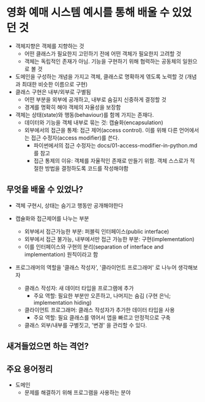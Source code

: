 # 영화 예매 시스템 예시를 통해 배울 수 있었던 것

+ 객체지향은 객체를 지향하는 것
    + 어떤 클래스가 필요한지 고민하기 전에 어떤 객체가 필요한지 고려할 것
    + 객체는 독립적인 존재가 아님. 기능을 구현하기 위해 협력하는 공동체의 일원으로 볼 것
+ 도메인을 구성하는 개념을 가지고 객체, 클래스로 명확하게 엮도록 노력할 것 (개념과 최대한 비슷한 이름으로 구현)
+ 클래스 구현은 내부/외부로 구별됨
    + 어떤 부분을 외부에 공개하고, 내부로 숨길지 신중하게 결정할 것
    + 경계를 명확히 해야 객체의 자율성을 보장함
+ 객체는 상태(state)와 행동(behaviour)를 함께 가지는 존재다.
    + 데이터와 기능을 객체 내부로 묶는 것: 캡슐화(encapsulation)
    + 외부에서의 접근을 통제: 접근 제어(access control).
      이를 위해 다른 언어에서는 접근 수정자(access modifier)를 쓴다.
        + 파이썬에서의 접근 수정자는 docs/01-access-modifier-in-python.md 를 참고
        + 접근 통제의 이유: 객체를 자율적인 존재로 만들기 위함. 객체 스스로가 적절한 방법을 결정하도록 코드를 작성해야함

## 무엇을 배울 수 있었나?

+ 객체 구현시, 상태는 숨기고 행동만 공개해야한다

+ 캡슐화와 접근제어를 나누는 부분
    + 외부에서 접근가능한 부분: 퍼블릭 인터페이스(public interface)
    + 외부에서 접근 불가능, 내부에서만 접근 가능한 부분: 구현(implementation)
    + 이를 인터페이스와 구현의 분리(separation of interface and implementation) 원칙이라고 함
+ 프로그래머의 역할을 '클래스 작성자', '클라이언트 프로그래머' 로 나누어 생각해보자
    + 클래스 작성자: 새 데이터 타입을 프로그램에 추가
        + 주요 역할: 필요한 부분만 오픈하고, 나머지는 숨김 (구현 은닉; implementation hiding)
    + 클라이언트 프로그래머: 클래스 작성자가 추가한 데이터 타입을 사용
        + 주요 역할: 필요 클래스를 엮어서 앱을 빠르고 안정적으로 구축
    + 클래스 외부/내부를 구별짓고, '변경' 을 관리할 수 있다.

## 새겨들었으면 하는 격언?

## 주요 용어정리

+ 도메인
    + 문제를 해결하기 위해 프로그램을 사용하는 분야
